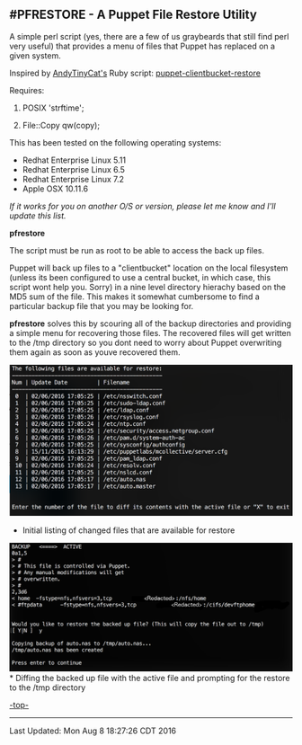 #<a name="top">PFRESTORE - A Puppet File Restore Utility</a>
---

A simple perl script (yes, there are a few of us graybeards that still find perl very useful) that provides a menu of files that Puppet has replaced on a given system.

Inspired by <a href="https://github.com/andytinycat">AndyTinyCat's</a> Ruby script: <a href="https://github.com/andytinycat/puppet-clientbucket-restore">puppet-clientbucket-restore</a>  


Requires:

1) POSIX 'strftime';

2) File::Copy qw(copy);


This has been tested on the following operating systems:

* Redhat Enterprise Linux 5.11  
* Redhat Enterprise Linux 6.5  
* Redhat Enterprise Linux 7.2 
* Apple OSX 10.11.6

*If it works for you on another O/S or version, please let me know and I'll update this list.*


**<a name="pfrestore">pfrestore</a>**

The script must be run as root to be able to access the back up files.  

Puppet will back up files to a "clientbucket" location on the local filesystem (unless its been configured to use a central bucket, in which case, this script wont help you.  Sorry) in a nine level directory hierachy based on the MD5 sum of the file.  This makes it somewhat cumbersome to find a particular backup file that you may be looking for.   

**<a name="pfrestore">pfrestore</a>** solves this by scouring all of the backup directories and providing a simple menu for recovering those files.  The recovered files will get written to the /tmp directory so you dont need to worry about Puppet overwriting them again as soon as youve recovered them.  


<img src="images/pfrestore.png" alt="Example showing a listing of files that have been replaced by Puppet">

* Initial listing of changed files that are available for restore


<img src="images/pfrestore-diff.png" alt="Example showing the diff process and prompt for restore">
* Diffing the backed up file with the active file and prompting for the restore to the /tmp directory


[-top-](#top)

---


Last Updated: Mon Aug  8 18:27:26 CDT 2016
